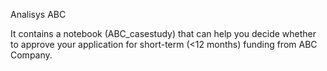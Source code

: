 Analisys ABC

It contains a notebook (ABC_casestudy) that can help you decide whether to approve your application for short-term (<12 months) funding from ABC Company.
